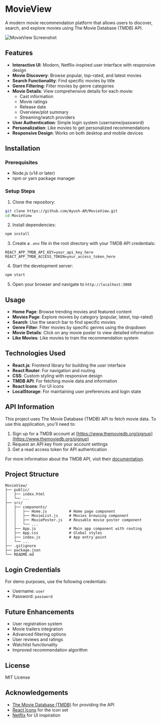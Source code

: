 # MovieView

A modern movie recommendation platform that allows users to discover, search, and explore movies using The Movie Database (TMDB) API.

![MovieView Screenshot](screenshot.png)

## Features

- **Interactive UI**: Modern, Netflix-inspired user interface with responsive design
- **Movie Discovery**: Browse popular, top-rated, and latest movies
- **Search Functionality**: Find specific movies by title
- **Genre Filtering**: Filter movies by genre categories
- **Movie Details**: View comprehensive details for each movie:
  - Cast information
  - Movie ratings
  - Release date
  - Overview/plot summary
  - Streaming/watch providers
- **User Authentication**: Simple login system (username/password)
- **Personalization**: Like movies to get personalized recommendations
- **Responsive Design**: Works on both desktop and mobile devices

## Installation

### Prerequisites

- Node.js (v14 or later)
- npm or yarn package manager

### Setup Steps

1. Clone the repository:
```bash
git clone https://github.com/Ayush-AM/MovieView.git
cd MovieView
```

2. Install dependencies:
```bash
npm install
```

3. Create a `.env` file in the root directory with your TMDB API credentials:
```
REACT_APP_TMDB_API_KEY=your_api_key_here
REACT_APP_TMDB_ACCESS_TOKEN=your_access_token_here
```

4. Start the development server:
```bash
npm start
```

5. Open your browser and navigate to `http://localhost:3000`

## Usage

- **Home Page**: Browse trending movies and featured content
- **Movies Page**: Explore movies by category (popular, latest, top-rated)
- **Search**: Use the search bar to find specific movies
- **Genre Filter**: Filter movies by specific genres using the dropdown
- **Movie Details**: Click on any movie poster to view detailed information
- **Like Movies**: Like movies to train the recommendation system

## Technologies Used

- **React.js**: Frontend library for building the user interface
- **React Router**: For navigation and routing
- **CSS**: Custom styling with responsive design
- **TMDB API**: For fetching movie data and information
- **React Icons**: For UI icons
- **LocalStorage**: For maintaining user preferences and login state

## API Information

This project uses The Movie Database (TMDB) API to fetch movie data. To use this application, you'll need to:

1. Sign up for a TMDB account at [https://www.themoviedb.org/signup](https://www.themoviedb.org/signup)
2. Request an API key from your account settings
3. Get a read access token for API authentication

For more information about the TMDB API, visit their [documentation](https://developer.themoviedb.org/docs).

## Project Structure

```
MovieView/
├── public/
│   ├── index.html
│   └── ...
├── src/
│   ├── components/
│   │   ├── Home.js          # Home page component
│   │   ├── MovieList.js     # Movies browsing component
│   │   ├── MoviePoster.js   # Reusable movie poster component
│   │   └── ...
│   ├── App.js               # Main app component with routing
│   ├── App.css              # Global styles
│   ├── index.js             # App entry point
│   └── ...
├── .gitignore
├── package.json
└── README.md
```

## Login Credentials

For demo purposes, use the following credentials:
- Username: `user`
- Password: `password`

## Future Enhancements

- User registration system
- Movie trailers integration
- Advanced filtering options
- User reviews and ratings
- Watchlist functionality
- Improved recommendation algorithm

## License

MIT License

## Acknowledgements

- [The Movie Database (TMDB)](https://www.themoviedb.org/) for providing the API
- [React Icons](https://react-icons.github.io/react-icons/) for the icon set
- [Netflix](https://www.netflix.com/) for UI inspiration
